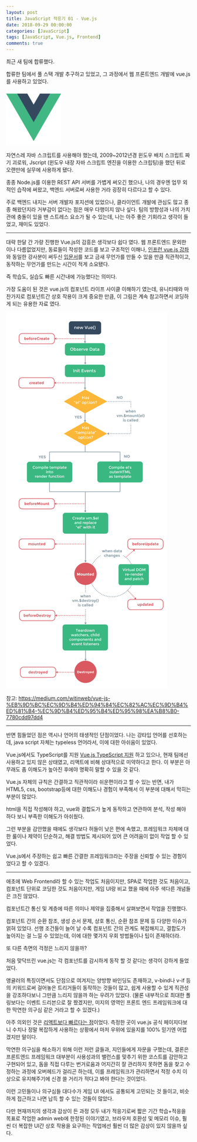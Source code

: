```yaml
---
layout: post
title: JavaScript 적응기 01 - Vue.js
date: 2018-09-29 00:00:00
categories: [JavaScript]
tags: [JavaScript, Vue.js, Frontend]
comments: true
---
```


최근 새 팀에 합류했다.

합류한 팀에서 풀 스택 개발 추구하고 있었고, 그 과정에서 웹 프론트엔드 개발에 vue.js를 사용하고 있었다.

![Vue.js](/img/2018/Vue.png)

자연스레 자바 스크립트를 사용해야 했는데, 2009~2012년경 윈도우 배치 스크립트 짜기 괴로워, Jscript (윈도우 내장 자바 스크립트 엔진을 이용한 스크립팅)을 했던 뒤로 오랜만에 실무에 사용하게 됐다.

종종 Node.js를 이용한 REST API 서버를 가볍게 써오긴 했으나, 나의 경우엔 업무 외적인 습작에 써왔고, 백엔드 서버로써 사용한 거라 굉장히 다르다고 할 수 있다.

주로 백엔드 내지는 서버 개발자 포지션에 있었으나, 클라이언트 개발에 관심도 많고 종종 해왔던지라 거부감이 없다는 점은 매우 다행이지 않나 싶다. 팀의 방향성과 나의 가치관에 충돌이 있을 땐 스트레스 요소가 될 수 있는데, 나는 아주 좋은 기회라고 생각이 들었고, 재미도 있었다.

---

대략 한달 간 가량 진행한 Vue.js의 감흥은 생각보다 쉽다 였다.
웹 프론트엔드 문외한이나 다름없었지만, 동료들이 작성한 코드를 보고 구조적인 이해나, [인프런 vue.js 강좌](https://www.inflearn.com/course/vue-pwa-vue-js-%EA%B8%B0%EB%B3%B8/)와 동일한 강사분이 써두신 [입문서](https://joshua1988.github.io/web-development/vuejs/vuejs-tutorial-for-beginner/)를 보고 금새 무언가를 만들 수 있을 만큼 직관적이고, 동작하는 무언가를 만드는 시간이 적게 소요됐다. 

즉 학습도, 실습도 빠른 시간내에 가능했다는 의미다.

가장 도움이 된 것은 vue.js의 컴포넌트 라이프 사이클 이해하기 였는데, 유니티때와 마찬가지로 컴포넌트간 상호 작용이 크게 중요한 만큼, 이 그림은 계속 참고하면서 코딩하게 되는 유용한 자료 였다.

![Vue.js Lifecycle](/img/2018/vue_lifecycle.png)

참고: <https://medium.com/witinweb/vue-js-%EB%9D%BC%EC%9D%B4%ED%94%84%EC%82%AC%EC%9D%B4%ED%81%B4-%EC%9D%B4%ED%95%B4%ED%95%98%EA%B8%B0-7780cdd97dd4>

---

반면 힘들었던 점은 역시나 언어의 태생적인 단점이었다.
나는 강타입 언어를 선호하는데, java script 자체는 typeless 언어라서, 이에 대한 아쉬움이 있었다.

Vue.js에서도 TypeScript를 지원 [Vue.js TypeScript 지원](https://kr.vuejs.org/v2/guide/typescript.html) 
하고 있으나, 현재 팀에선 사용하고 있지 않은 상태였고, 리액트에 비해 상대적으로 미약하다고 한다. 이 부분은 아무래도 좀 이해도가 높아진 후에야 명확히 말할 수 있을 것 같다.

Vue.js 자체의 규칙은 간결하고 직관적이라 쉬운편이라고 할 수 있는 반면, 내가 HTML5, css, bootstrap등에 대한 이해도나 경험이 부족해서 이 부분에 대해서 막히는 부분이 많았다.

html을 직접 작성해야 하고, vue와 결합도가 높게 동작하고 연관하여 분석, 작성 해야 하다 보니 부족한 이해도가 아쉬웠다.

그런 부분을 감안했을 때에도 생각보다 허들이 낮은 편에 속했고, 프레임워크 자체에 대한 룰이나 제약이 단순하고, 해결 방법도 제시되어 있어 큰 어려움이 없이 작업 할 수 있었다.

Vue.js에서 주장하는 쉽고 빠른 간결한 프레임워크라는 주장을 신뢰할 수 있는 경험이었다고 할 수 있겠다.

---

애초에 Web Frontend라 할 수 있는 작업도 처음이지만, SPA로 작업한 것도 처음이고, 컴포넌트 단위로 코딩한 것도 처음이지만, 게임 UI랑 비교 했을 때에 아주 색다른 개념들은 크진 않았다.

컴포넌트간 통신 및 계층에 따른 의미나 제약을 집중해서 살펴보면서 작업을 진행했다.

컴포넌트 간의 순환 참조, 생성 순서 문제, 상호 통신, 순환 참조 문제 등 다양한 이슈가 얽혀 있었다. 선행 조건들이 늘어 날 수록 컴포넌트 간의 관계도 복잡해지고, 결합도가 높아지는 걸 느낄 수 있었는데, 이에 대한 몇가지 우회 방법들이나 팁이 존재하더라.

또 다른 측면의 걱정은 느리지 않을까?

처음 맞닥뜨린 vue.js는 각 컴포넌트를 감시하게 동작 할 것 같다는 생각이 강하게 들었었다.

앵귤러의 특징이면서도 단점으로 여겨지는 양방향 바인딩도 존재하고, v-bind나 v-if 등의 키워드로써 걸어놓은 트리거들이 동작하는 것들이 많고, 쉽게 사용할 수 있게 직관성을 강조하다보니 그만큼 느리지 않을까 하는 우려가 있었다. (물론 내부적으로 최대한 폴링보다는 이벤트 드리븐으로 잘 짰겠지만, 미지의 영역인 프론트 엔드 프레임워크에 대한 막연한 의구심 같은 거라고 할 수 있겠다.)

아주 의외인 것은 [리액트보다 빠르다는 점](<https://kr.vuejs.org/v2/guide/comparison.html>)이었다. 측정한 곳이 vue.js 공식 페이지다보니 수치나 정말 복잡하게 사용하는 상황에서 마저 우위에 있을지를 100% 믿기엔 어렵겠지만 말이다.

막연한 의구심을 해소하기 위해 이런 저런 글들과, 지인들에게 자문을 구했는데, 결론은 프론트엔드 프레임워크 대부분이 사용성과의 밸런스를 맞추기 위한 코스트를 감안하고 구현되어 있고, 돔을 직접 다루는 번거로움과 어지간히 잘 관리하지 못하면 돔을 찾고 수정하는 과정에 오버헤드가 걸리곤 하는데, 이를 프레임워크가 관리하면서 적정 수치 이상으로 유지해주기에 신경 쓸 거리가 적다고 봐야 한다는 것이었다.

이런 고민들이나 의구심들 대다수가 게임 UI 에서도 공통되게 고민되는 것 들이고, 비슷하게 접근하고 나면 납득 할 수 있는 것들이 많았다.

다만 현재까지의 생각과 감상이 든 과정 모두 내가 적응기로써 짧은 기간 학습+적응을 목표로 작업한 admin web에 한정된 이야기였고, 브라우저 호환성 및 메모리 이슈, 훨씬 더 복잡한 UI간 상호 작용을 요구하는 작업에선 훨씬 더 많은 감상이 있지 않을까 싶다.
